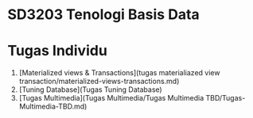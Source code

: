 # SD3203 Tenologi Basis Data

# Tugas Individu

1. [Materialized views & Transactions](tugas materialiazed view transaction/materialized-views-transactions.md)
2. [Tuning Database](Tugas Tuning Database)
3. [Tugas Multimedia](Tugas Multimedia/Tugas Multimedia TBD/Tugas-Multimedia-TBD.md)
